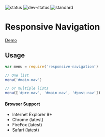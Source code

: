 ![status] ![dev-status] ![standard]

# Responsive Navigation

[Demo]

## Usage

```js
var menu = require('responsive-navigation')

// One list
menu('#main-nav')

// or multiple lists
menu(['#pre-nav', '#main-nav', '#post-nav'])
```

#### Browser Support

* Internet Explorer 9+
* Chrome (latest)
* FireFox (latest)
* Safari (latest)


[status]: https://david-dm.org/pythonic1/responsive-navigation.svg
[dev-status]: https://david-dm.org/pythonic1/responsive-navigation/dev-status.svg
[standard]: https://img.shields.io/badge/code%20style-standard-brightgreen.svg

[Demo]: http://pythonic1.github.io/responsive-navigation/
